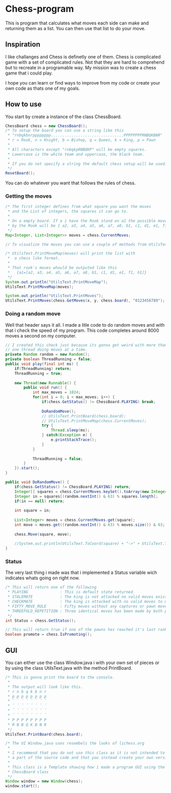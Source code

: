 # Chess-program

This is program that calculates what moves each side can make and returning them as a list.
You can then use that list to do your move.


## Inspiration
I like challanges and Chess is definetly one of them.
Chess is complicated game with a set of complicated rules.
Not that they are hard to comprehend but to recreate in a programable way.
My mission was to create a chess game that i could play.

I hope you can learn or find ways to improve from my code or create your own code as thats one of my goals.

## How to use

You start by create a instance of the class ChessBoard.
``` java
ChessBoard chess = new ChessBoard();
/* To setup the board you can use a string like this
 * "rnbqkbnrpppppppp................................PPPPPPPPRNBQKBNR"
 * r = Rook, n = Knight, b = Bishop, q = Queen, k = King, p = Pawn
 * 
 * All characters except "rnbqkpRNBQKP" will be empty squares.
 * Lowercase is the white team and uppercase, the black team.
 *
 * If you do not specify a string the default chess setup will be used.
 */
ResetBoard();
```

You can do whatever you want that follows the rules of chess.

### Getting the moves
``` java
/* The first integer defines from what square you want the moves
 * and the List of integers, the squares it can go to.
 *
 * On a empty board. If a i have the Rook stand on a1 the possible moves
 * by the Rook will be { a2, a3, a4, a5, a6, a7, a8, b1, c1, d1, e1, f1, h1 }
 */
Map<Integer, List<Integer>> moves = chess.CurrentMoves;

// To visualize the moves you can use a couple of methods from UtilsText

/* UtilsText.PrintMoveMap(moves) will print the list with
 *  a chess like format.
 *
 * That rook's moves whould be outputed like this
 *   {a1=[a2, a3, a4, a5, a6, a7, a8, b1, c1, d1, e1, f1, h1]}
 */
System.out.println("UtilsText.PrintMoveMap");
UtilsText.PrintMoveMap(moves);

System.out.println("UtilsText.PrintMoves");
UtilsText.PrintMoves(chess.GetMoves(x, y, chess.board), "0123456789");
```

### Doing a random move

Well that header says it all.
I made a litle code to do random moves and with that i check the speed of my program.
This code completes around 8000 moves a second on my computer.

``` java
// I created this check just because its gonna get weird with more than
// one thread doing moves at a time.
private Random random = new Random();
private boolean ThreadRunning = false;
public void play(final int ms) {
    if(ThreadRunning) return;
    ThreadRunning = true;
    
    new Thread(new Runnable() {
        public void run() {
            int max_moves = 1024;
            for(int i = 0; i < max_moves; i++) {
                if(chess.GetStatus() != ChessBoard.PLAYING) break;
                
                DoRandomMove();
                // UtilsText.PrintBoard(chess.board);
                // UtilsText.PrintMoveMap(chess.CurrentMoves);
                try {
                    Thread.sleep(ms);
                } catch(Exception e) {
                    e.printStackTrace();
                }
            }
            
            ThreadRunning = false;
        }
    }).start();
}

public void DoRandomMove() {
    if(chess.GetStatus() != ChessBoard.PLAYING) return;
    Integer[] squares = chess.CurrentMoves.keySet().toArray(new Integer[1]);
    Integer in = squares[(random.nextInt() & 63) % squares.length];
    if(in == null) return;
    
    int square = in;
    
    List<Integer> moves = chess.CurrentMoves.get(square);
    int move = moves.get((random.nextInt() & 63) % moves.size()) & 63;
    
    chess.Move(square, move);
    
    //System.out.println(UtilsText.ToCoord(square) + "->" + UtilsText.ToCoord(move) + ", " + chess.GetMove());
}
```

### Status

The very last thing i made was that i implemented a Status variable wich indicates whats going on right now.

``` java
/* This will return one of the following
 * PLAYING              : This is default state returned
 * STALEMATE            : The king is not attacked no valid moves exist
 * CHECKMATE            : The king is attacked with no valid moves to make
 * FIFTY_MOVE_RULE      : Fifty moves without any captures or pawn moves
 * THREEFOLD_REPETITION : Three identical moves has been made by both players.
 */
int Status = chess.GetStatus();

// This will return true if one of the pawns has reached it's last rank.
boolean promote = chess.IsPromoting();
```

## GUI

You can either use the class Window.java i with your own set of pieces
or by using the class UtilsText.java with the method PrintBoard.

``` java
/* This is gonna print the board to the console.
 *
 * The output will look like this.
 * r n b q k b n r
 * p p p p p p p p
 * ´ ´ ´ ´ ´ ´ ´ ´
 * ´ ´ ´ ´ ´ ´ ´ ´
 * ´ ´ ´ ´ ´ ´ ´ ´
 * ´ ´ ´ ´ ´ ´ ´ ´
 * P P P P P P P P
 * R N B Q K B N R
 */
UtilsText.PrintBoard(chess.board);

/* The UI Window.java uses resembels the looks of lichess.org
 *
 * I recommend that you do not use this class as it is not intended to be
 * a part of the source code and that you instead create your own version of it.
 * 
 * This class is a Template showing how i made a program GUI using the
 * ChessBoard class
 */
Window window = new Window(chess);
window.start();
```
